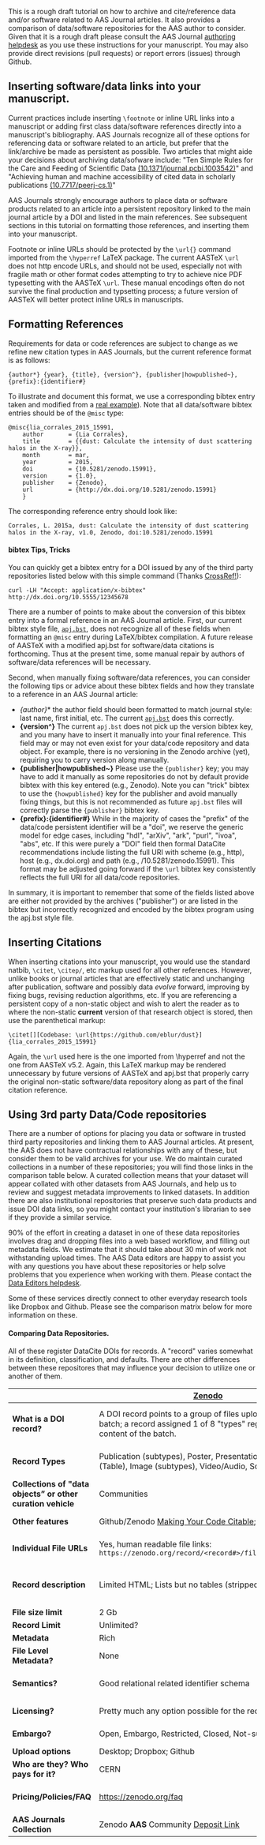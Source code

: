 

  This is a rough draft tutorial on how to archive and cite/reference data and/or software related to AAS Journal articles. It also provides a comparison of data/software repositories for the AAS author to consider. Given that it is a rough draft please consult the AAS Journal [authoring helpdesk](mailto:authors@aas.org) as you use these instructions for your manuscript. You may also provide direct revisions (pull requests) or report errors (issues) through Github.


## Inserting software/data links into your manuscript.

  Current practices include inserting `\footnote` or inline URL links into a manuscript or adding first class data/software references directly into a manuscript's bibliography. AAS Journals recognize all of these options for referencing data or software related to an article, but prefer that the link/archive be made as persistent as possible. Two articles that might aide your decisions about archiving data/sofware include: "Ten Simple Rules for the Care and Feeding of Scientific Data [(10.1371/journal.pcbi.1003542)](http://dx.doi.org/10.1371/journal.pcbi.1003542)" and "Achieving human and machine accessibility of cited data in scholarly publications [(10.7717/peerj-cs.1)](https://dx.doi.org/10.7717/peerj-cs.1)"

  AAS Journals strongly encourage authors to place data or software products related to an article into a persistent repository linked to the main journal article by a DOI and listed in the main references. See subsequent sections in this tutorial on formatting those references, and inserting them into your manuscript.
  
  Footnote or inline URLs should be protected by the `\url{}` command imported from the `\hyperref` LaTeX package. The current AASTeX `\url` does not http encode URLs, and should not be used, especially not with fragile math or other format codes attempting to try to achieve nice PDF typesetting with the AASTeX `\url`. These manual encodings often do not survive the final production and typsetting process; a future version of AASTeX will better protect inline URLs in manuscripts. 
  

## Formatting References

  Requirements for data or code references are subject to change as we refine new citation types in AAS Journals, but the current reference format is as follows:

    {author*} {year}, {title}, {version^}, {publisher|howpublished~}, {prefix}:{identifier#}

  To illustrate and document this format, we use a corresponding bibtex entry taken and modified from a [real example](http://dx.doi.org/10.5281/zenodo.15991)). Note that all data/software bibtex entries should be of the `@misc` type: 

    @misc{lia_corrales_2015_15991,
        author       = {Lia Corrales},
        title        = {{dust: Calculate the intensity of dust scattering halos in the X-ray}},
        month        = mar,
        year         = 2015,
        doi          = {10.5281/zenodo.15991},
        version      = {1.0},
        publisher    = {Zenodo},
        url          = {http://dx.doi.org/10.5281/zenodo.15991}
        }
  The corresponding reference entry should look like:

    Corrales, L. 2015a, dust: Calculate the intensity of dust scattering halos in the X-ray, v1.0, Zenodo, doi:10.5281/zenodo.15991

#### bibtex Tips, Tricks
  
  You can quickly get a bibtex entry for a DOI issued by any of the third party repositories listed below with this simple command (Thanks [CrossRef!](http://labs.crossref.org/resolving-citations-we-dont-need-no-stinkin-parser/)):
  
  ```Shell
  curl -LH "Accept: application/x-bibtex" http://dx.doi.org/10.5555/12345678
  ```
  
  There are a number of points to make about the conversion of this bibtex entry into a formal reference in an AAS Journal article. First, our current bibtex style file, [`apj.bst`](ads.harvard.edu/pubs/bibtex/astronat/apj/apj.bst), does not recognize all of these fields when formatting an `@misc` entry during LaTeX/bibtex compilation. A future release of AASTeX with a modified apj.bst for software/data citations is forthcoming. Thus at the present time, some manual repair by authors of software/data references will be necessary.

  Second, when manually fixing software/data references, you can consider the following tips or advice about these bibtex fields and how they translate to a reference in an AAS Journal article: 

  - **{author*}** the author field should been formatted to match journal style: last name, first initial, etc. The current [`apj.bst`](ads.harvard.edu/pubs/bibtex/astronat/apj/apj.bst) does this correctly. 
  - **{version^}** The current `apj.bst` does not pick up the version bibtex key, and you many have to insert it manually into your final reference. This field may or may not even exist for your data/code repository and data object. For example, there is no versioning in the Zenodo archive (yet), requiring you to carry version along manually.
  - **{publisher|howpublished~}** Please use the `{publisher}` key; you may have to add it manually as some repositories do not by default provide bibtex with this key entered (e.g., Zenodo). Note you can "trick" bibtex to use the `{howpublished}` key for the publisher and avoid manually fixing things, but this is not recommended as future `apj.bst` files will correctly parse the `{publisher}` bibtex key. 
  - **{prefix}:{identifier#}** While in the majority of cases the "prefix" of the data/code persistent identifier will be a "doi", we reserve the generic model for edge cases, including "hdl", "arXiv", "ark", "purl", "ivoa", "abs", etc. If this were purely a "DOI" field then formal DataCite recommendations include listing the full URI with scheme (e.g., http), host (e.g., dx.doi.org) and path (e.g., /10.5281/zenodo.15991). This format may be adjusted going forward if the `\url` bibtex key consistently reflects the full URI for all data/code repositories.

  
  
  In summary, it is important to remember that some of the fields listed above are either not provided by the archives ("publisher") or are listed in the bibtex but incorrectly recognized and encoded by the bibtex program using the apj.bst style file. 

## Inserting Citations

  When inserting citations into your manuscript, you would use the standard natbib, `\citet`, `\citep/`, etc markup used for all other references. However, unlike books or journal articles that are effectively static and unchanging after publication, software and possibly data *evolve* forward, improving by fixing bugs, revising reduction algorithms, etc. If you are referencing a persistent copy of a non-static object and wish to alert the reader as to where the non-static **current** version of that research object is stored, then use the parenthetical markup:

    \citet[][Codebase: \url{https://github.com/eblur/dust}]{lia_corrales_2015_15991}

  Again, the `\url` used here is the one imported from \hyperref and not the one from AASTeX v5.2. Again, this LaTeX markup may be rendered unnecessary by future versions of AASTeX and apj.bst that properly carry the original non-static software/data repository along as part of the final citation reference.

## Using 3rd party Data/Code repositories

There are a number of options for placing you data or software in trusted third party repositories and linking them to AAS Journal articles. At present, the AAS does not have contractual relationships with any of these, but consider them to be valid archives for your use. We do maintain curated collections in a number of these repositories; you will find those links in the comparison table below. A curated collection means that your dataset will appear collated with other datasets from AAS Journals, and help us to review and suggest metadata improvements to linked datasets. In addition there are also institutional repositories that preserve such data products and issue DOI data links, so you might contact your institution's librarian to see if they provide a similar service. 

90% of the effort in creating a dataset in one of these data repositories involves drag and dropping files into a web based workflow, and filling out metadata fields. We estimate that it should take about 30 min of work not withstanding upload times.  The AAS Data editors are happy to assist you with any questions you have about these repositories or help solve problems that you experience when working with them. Please contact the [Data Editors helpdesk](mailto:data-editors@aas.org).

Some of these services directly connect to other everyday research tools like Dropbox and Github. Please see the comparison matrix below for more information on these.

#### Comparing Data Repositories.

All of these register DataCite DOIs for records. A "record" varies somewhat in its definition, classification, and defaults. There are other differences between these repositores that may influence your decision to utilize one or another of them.

|   | [Zenodo](https://zenodo.org/) | [Figshare](http://figshare.com/) | [Dataverse](https://dataverse.harvard.edu/) |
|------------|----------|----------|----------|
| **What is a DOI record?** | A DOI record points to a group of files uploaded as a batch; a record assigned 1 of 8 "types" regardless of the content of the batch. | Each uploaded “file” can have 1 of 8 types, and files can be grouped into *Filesets*; any of these (files or filesets) can be assigned a DOI. | A DOI record points to a group files called a Dataverse *Dataset*. |
| **Record Types** | Publication (subtypes), Poster, Presentation, Dataset (Table), Image (subtypes), Video/Audio, Software, Lesson | Figure, Media, Dataset (Table), Poster, Paper, Thesis, Code, Presentation, (Fileset for groups of files) | None |
| **Collections of "data objects” or other curation vehicle** | Communities | Projects | Dataverses |
| **Other features** | Github/Zenodo [Making Your Code Citable](https://guides.github.com/activities/citable-code/); PDF rendering; | Nice previews (csv, markdown, FITS, etc); | File metadata extraction; domain specific metadata;  |
| **Individual File URLs** | Yes, human readable file links: `https://zenodo.org/record/<record#>/files/filename.ext` | Individual “big number” filenames; not human recognizable: `http://figshare.com/download/file/#######` | Not really; API can expose file “IDs” but not filenames. |
| **Record description** | Limited HTML; Lists but no tables (stripped out). | Tables can be pasted in; unclear what are the full HTML limits of the “description” field; all files and filesets have individual descriptions. | Limited HTML (permitted tags listed); Lists but no tables. |
| **File size limit** | 2 Gb | 5 Gb | 2 Gb |
| **Record Limit** | Unlimited? | 20 Gb “free, private” then $ | Unlimited? |
| **Metadata** | Rich | Limited | Rich++ |
| **File Level Metadata?** | None | All records have same fields (filesets or individual files) | Descriptions; Tagging (User assigned) |
| **Semantics?** | Good relational related identifier schema | Related links (No semantics or formal encoding) | Related Publications (No semantics; encoded by indentifer type, e.g., DOI, arXiv,) |
| **Licensing?** | Pretty much any option possible for the record. | CC-BY for filesets; CC0 for files in filesets. | CC0 or custom assigned terms of use. |
| **Embargo?** | Open, Embargo, Restricted, Closed, Not-submitted | Embargo, Confidential | User permissions model; file level restrictions; |
| **Upload options** | Desktop; Dropbox; Github | Desktop; Github | Desktop; Dropbox |
| **Who are they? Who pays for it?** | CERN | Digital Science; Startup | Harvard University (or similar host) |
| **Pricing/Policies/FAQ** | https://zenodo.org/faq | http://figshare.com/pricing | http://best-practices.dataverse.org/harvard-policies |
| **AAS Journals Collection** | Zenodo **AAS** Community [Deposit Link](https://zenodo.org/deposit/?c=aas) | | AAS Journals [Dataverse](https://dataverse.harvard.edu/dataverse/aas) | 
